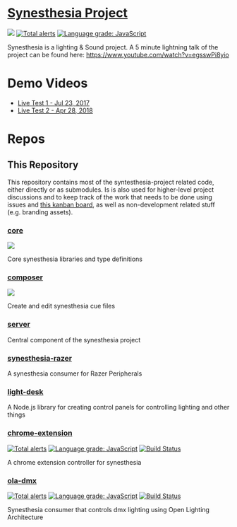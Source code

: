 # [Synesthesia Project](https://github.com/synesthesia-project)

[![](https://github.com/synesthesia-project/synesthesia/workflows/CI/badge.svg)](https://github.com/synesthesia-project/synesthesia/actions?query=workflow%3ACI)
[![Total alerts](https://img.shields.io/lgtm/alerts/g/synesthesia-project/synesthesia.svg?logo=lgtm&logoWidth=18)](https://lgtm.com/projects/g/synesthesia-project/synesthesia/alerts/) [![Language grade: JavaScript](https://img.shields.io/lgtm/grade/javascript/g/synesthesia-project/synesthesia.svg?logo=lgtm&logoWidth=18)](https://lgtm.com/projects/g/synesthesia-project/synesthesia/context:javascript)

Synesthesia is a lighting & Sound project. A 5 minute lightning talk
of the project can be found here: <https://www.youtube.com/watch?v=egsswPi8yio>

# Demo Videos

* [Live Test 1 - Jul 23, 2017](https://www.youtube.com/watch?v=IWVBzzRnNas)
* [Live Test 2 - Apr 28, 2018](https://www.youtube.com/watch?v=dxShZ5Eeu8U)

# Repos

## This Repository

This repository contains most of the syntesthesia-project related code, either directly or as submodules.
Is is also used for higher-level project discussions and to keep track of the work that needs to be done using issues and [this kanban board](https://github.com/synesthesia-project/synesthesia/projects/2), as well as non-development related stuff (e.g. branding assets).

### [core](core)

[![](https://img.shields.io/npm/v/@synesthesia-project/core.svg)](https://www.npmjs.com/package/@synesthesia-project/core)

Core synesthesia libraries and type definitions

### [composer](composer)

[![](https://img.shields.io/npm/v/@synesthesia-project/composer.svg)](https://www.npmjs.com/package/@synesthesia-project/composer)

Create and edit synesthesia cue files

### [server](server)

Central component of the synesthesia project

### [synesthesia-razer](synesthesia-razer)

A synesthesia consumer for Razer Peripherals

### [light-desk](light-desk)

A Node.js library for creating control panels for controlling lighting and other things

### [chrome-extension](https://github.com/synesthesia-project/chrome-extension)

[![Total alerts](https://img.shields.io/lgtm/alerts/g/synesthesia-project/chrome-extension.svg?logo=lgtm&logoWidth=18)](https://lgtm.com/projects/g/synesthesia-project/chrome-extension/alerts/)
[![Language grade: JavaScript](https://img.shields.io/lgtm/grade/javascript/g/synesthesia-project/chrome-extension.svg?logo=lgtm&logoWidth=18)](https://lgtm.com/projects/g/synesthesia-project/chrome-extension/context:javascript)
[![Build Status](https://dev.azure.com/synesthesia--project/synesthesia/_apis/build/status/chrome-extension?branchName=master)](https://dev.azure.com/synesthesia--project/synesthesia/_build/latest?definitionId=6?branchName=master)

A chrome extension controller for synesthesia

### [ola-dmx]()

[![Total alerts](https://img.shields.io/lgtm/alerts/g/synesthesia-project/ola-dmx.svg?logo=lgtm&logoWidth=18)](https://lgtm.com/projects/g/synesthesia-project/ola-dmx/alerts/)
[![Language grade: JavaScript](https://img.shields.io/lgtm/grade/javascript/g/synesthesia-project/ola-dmx.svg?logo=lgtm&logoWidth=18)](https://lgtm.com/projects/g/synesthesia-project/ola-dmx/context:javascript)
[![Build Status](https://dev.azure.com/synesthesia--project/synesthesia/_apis/build/status/ola-dmx?branchName=master)](https://dev.azure.com/synesthesia--project/synesthesia/_build/latest?definitionId=y?branchName=master)

Synesthesia consumer that controls dmx lighting using Open Lighting Architecture

